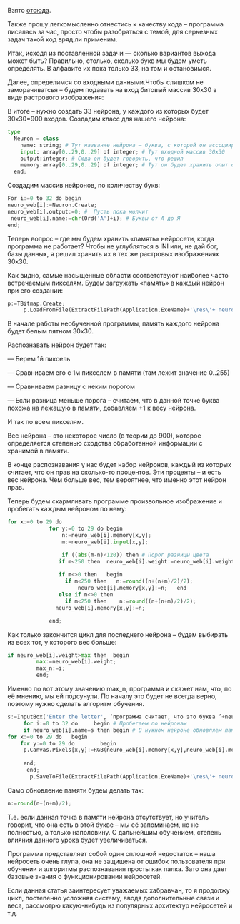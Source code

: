 
Взято <a href="https://habrahabr.ru/post/143129/">отсюда</a>.

Также прошу легкомысленно отнестись к качеству кода – программа писалась за час, просто чтобы разобраться с темой, для серьезных задач такой код вряд ли применим.

Итак, исходя из поставленной задачи — сколько вариантов выхода может быть? Правильно, столько, сколько букв мы будем уметь определять. В алфавите их пока только 33, на том и остановимся.

Далее, определимся со входными данными.Чтобы слишком не заморачиватсья – будем подавать на вход битовый массив 30х30 в виде растрового изображения:


В итоге – нужно создать 33 нейрона, у каждого из которых будет 30х30=900 входов.
Создадим класс для нашего нейрона:


```python
type
  Neuron = class
    name: string; # Тут название нейрона – буква, с которой он ассоциируется
    input: array[0..29,0..29] of integer; # Тут входной массив 30х30
    output:integer; # Сюда он будет говорить, что решил 
    memory:array[0..29,0..29] of integer; # Тут он будет хранить опыт о предыдущем опыте
  end;
```

Создадим массив нейронов, по количеству букв:


```python
For i:=0 to 32 do begin
neuro_web[i]:=Neuron.Create;
neuro_web[i].output:=0; #  Пусть пока молчит
 neuro_web[i].name:=chr(Ord('A')+i); # Буквы от А до Я
end;
```

Теперь вопрос – где мы будем хранить «память» нейросети, когда программа не работает?
Чтобы не углубляться в INI или, не дай бог, базы данных, я решил хранить их в тех же растровых изображениях 30х30.

Как видно, самые насыщенные области соответствуют наиболее часто встречаемым пикселям.
Будем загружать «память» в каждый нейрон при его создании:


```python
p:=TBitmap.Create;
     p.LoadFromFile(ExtractFilePath(Application.ExeName)+'\res\'+ neuro_web[i].name+'.bmp')
```

В начале работы необученной программы, память каждого нейрона будет белым пятном 30х30.

Распознавать нейрон будет так:

— Берем 1й пиксель

— Сравниваем его с 1м пикселем в памяти (там лежит значение 0..255)

— Сравниваем разницу с неким порогом

— Если разница меньше порога – считаем, что в данной точке буква похожа на лежащую в памяти, добавляем +1 к весу нейрона.

И так по всем пикселям.

Вес нейрона – это некоторое число (в теории до 900), которое определяется степенью сходства обработанной информации с хранимой в памяти.

В конце распознавания у нас будет набор нейронов, каждый из которых считает, что он прав на сколько-то процентов. Эти проценты – и есть вес нейрона. Чем больше вес, тем вероятнее, что именно этот нейрон прав.

Теперь будем скармливать программе произвольное изображение и пробегать каждым нейроном по нему:


```python
for x:=0 to 29 do
             for y:=0 to 29 do begin
                 n:=neuro_web[i].memory[x,y]; 
                 m:=neuro_web[i].input[x,y];

                 if ((abs(m-n)<120)) then # Порог разницы цвета
                if m<250 then  neuro_web[i].weight:=neuro_web[i].weight+1; # Кроме того, не будем учитывать белые 
                                                                          # пиксели, чтобы не получать лишних баллов в весах
                if m<>0 then   begin
                  if m<250 then   n:=round((n+(n+m)/2)/2);
                      neuro_web[i].memory[x,y]:=n;   end
                else if n<>0 then
                  if m<250 then    n:=round((n+(n+m)/2)/2);
               neuro_web[i].memory[x,y]:=n;

             end;
```

Как только закончится цикл для последнего нейрона – будем выбирать из всех тот, у которого вес больше:


```python
if neuro_web[i].weight>max then  begin
         max:=neuro_web[i].weight;
         max_n:=i;
         end;
```

Именно по вот этому значению max_n, программа и скажет нам, что, по её мнению, мы ей подсунули. 
По началу это будет не всегда верно, поэтому нужно сделать алгоритм обучения.


```python
s:=InputBox('Enter the letter', ‘программа считает, что это буква ’+neuro_web[max_n].name, neuro_web[max_n].name);
     for i:=0 to 32 do     begin # Пробегаем по нейронам
     if neuro_web[i].name=s then begin # В нужном нейроне обновляем память
for x:=0 to 29 do   begin
    for y:=0 to 29 do        begin
     p.Canvas.Pixels[x,y]:=RGB(neuro_web[i].memory[x,y],neuro_web[i].memory[x,y], neuro_web[i].memory[x,y]); 
                                                                            # Записываем новое значение пикселя памяти
     end;
      end;
       p.SaveToFile(ExtractFilePath(Application.ExeName)+'\res\'+ neuro_web[i].name+'.bmp');
```

Само обновление памяти будем делать так:


```python
n:=round(n+(n+m)/2);   
```

Т.е. если данная точка в памяти нейрона отсутствует, но учитель говорит, что она есть в этой букве – мы её запоминаем, но не полностью, а только наполовину. С дальнейшим обучением, степень влияния данного урока будет увеличиваться.

Программа представляет собой один сплошной недостаток – наша нейросеть очень глупа, она не защищена от ошибок пользователя при обучении и алгоритмы распознавания просты как палка.
Зато она дает базовые знания о функционировании нейросетей.

Если данная статья заинтересует уважаемых хабравчан, то я продолжу цикл, постепенно усложняя систему, вводя дополнительные связи и веса, рассмотрю какую-нибудь из популярных архитектур нейросетей и т.д.
